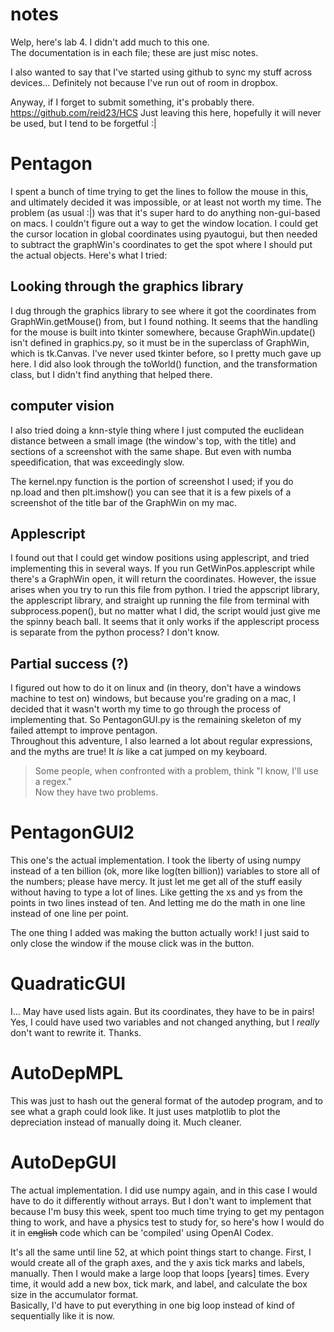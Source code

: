 # notes
Welp, here's lab 4.  I didn't add much to this one.  
The documentation is in each file; these are just misc notes.

I also wanted to say that I've started using github to sync my stuff across devices... Definitely not because I've run out of room in dropbox.

Anyway, if I forget to submit something, it's probably there.  https://github.com/reid23/HCS
Just leaving this here, hopefully it will never be used, but I tend to be forgetful :|

# Pentagon
I spent a bunch of time trying to get the lines to follow the mouse in this, and ultimately decided it was impossible, or at least not worth my time.  The problem (as usual :|) was that it's super hard to do anything non-gui-based on macs.  I couldn't figure out a way to get the window location.  I could get the cursor location in global coordinates using pyautogui, but then needed to subtract the graphWin's coordinates to get the spot where I should put the actual objects.  Here's what I tried:

## Looking through the graphics library
I dug through the graphics library to see where it got the coordinates from GraphWin.getMouse() from, but I found nothing.  It seems that the handling for the mouse is built into tkinter somewhere, because GraphWin.update() isn't defined in graphics.py, so it must be in the superclass of GraphWin, which is tk.Canvas.  I've never used tkinter before, so I pretty much gave up here.  I did also look through the toWorld() function, and the transformation class, but I didn't find anything that helped there.

## computer vision
I also tried doing a knn-style thing where I just computed the euclidean distance between a small image (the window's top, with the title) and sections of a screenshot with the same shape.  But even with numba speedification, that was exceedingly slow.

The kernel.npy function is the portion of screenshot I used; if you do np.load and then plt.imshow() you can see that it is a few pixels of a screenshot of the title bar of the GraphWin on my mac.

## Applescript
I found out that I could get window positions using applescript, and tried implementing this in several ways.  If you run GetWinPos.applescript while there's a GraphWin open, it will return the coordinates.  However, the issue arises when you try to run this file from python.  I tried the appscript library, the applescript library, and straight up running the file from terminal with subprocess.popen(), but no matter what I did, the script would just give me the spinny beach ball.  It seems that it only works if the applescript process is separate from the python process?  I don't know.


## Partial success (?)
I figured out how to do it on linux and (in theory, don't have a windows machine to test on) windows, but because you're grading on a mac, I decided that it wasn't worth my time to go through the process of implementing that.  So PentagonGUI.py is the remaining skeleton of my failed attempt to improve pentagon.  
Throughout this adventure, I also learned a lot about regular expressions, and the myths are true!  It *is* like a cat jumped on my keyboard.  
> Some people, when confronted with a problem, think "I know, I'll use a regex."  
> Now they have two problems.

# PentagonGUI2
This one's the actual implementation.  I took the liberty of using numpy instead of a ten billion (ok, more like log(ten billion)) variables to store all of the numbers; please have mercy.  It just let me get all of the stuff easily without having to type a lot of lines.  Like getting the xs and ys from the points in two lines instead of ten. And letting me do the math in one line instead of one line per point.

The one thing I added was making the button actually work!  I just said to only close the window if the mouse click was in the button.

# QuadraticGUI
I... May have used lists again.  But its coordinates, they have to be in pairs!  Yes, I could have used two variables and not changed anything, but I *really* don't want to rewrite it.  Thanks.

# AutoDepMPL
This was just to hash out the general format of the autodep program, and to see what a graph could look like.  It just uses matplotlib to plot the depreciation instead of manually doing it.  Much cleaner.

# AutoDepGUI
The actual implementation.  I did use numpy again, and in this case I would have to do it differently without arrays.  But I don't want to implement that because I'm busy this week, spent too much time trying to get my pentagon thing to work, and have a physics test to study for, so here's how I would do it in ~~english~~ code which can be 'compiled' using OpenAI Codex.

It's all the same until line 52, at which point things start to change.
First, I would create all of the graph axes, and the y axis tick marks and labels, manually.
Then I would make a large loop that loops [years] times.  Every time, it would add a new box, tick mark, and label, and calculate the box size in the accumulator format.  
Basically, I'd have to put everything in one big loop instead of kind of sequentially like it is now.
